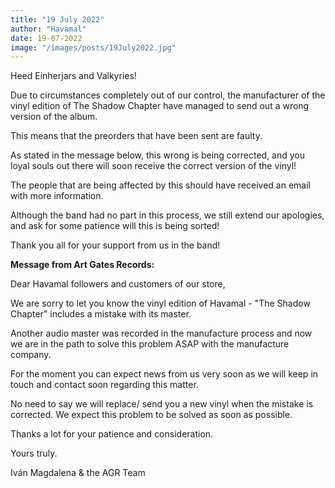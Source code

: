 ```yaml
---
title: "19 July 2022"
author: "Havamal"
date: 19-07-2022
image: "/images/posts/19July2022.jpg"
---
```


Heed Einherjars and Valkyries!

Due to circumstances completely out of our control, the manufacturer of the vinyl edition of The Shadow Chapter have managed to send out a wrong version of the album.

This means that the preorders that have been sent are faulty.

As stated in the message below, this wrong is being corrected, and you loyal souls out there will soon receive the correct version of the vinyl!

The people that are being affected by this should have received an email with more information.

Although the band had no part in this process, we still extend our apologies, and ask for some patience will this is being sorted!

Thank you all for your support from us in the band!

**Message from Art Gates Records:**

Dear Havamal followers and customers of our store,

We are sorry to let you know the vinyl edition of Havamal - "The Shadow Chapter" includes a mistake with its master.

Another audio master was recorded in the manufacture process and now we are in the path to solve this problem ASAP with the manufacture company.

For the moment you can expect news from us very soon as we will keep in touch and contact soon regarding this matter.

No need to say we will replace/ send you a new vinyl when the mistake is corrected. We expect this problem to be solved as soon as possible.

Thanks a lot for your patience and consideration.

Yours truly.

Iván Magdalena & the AGR Team